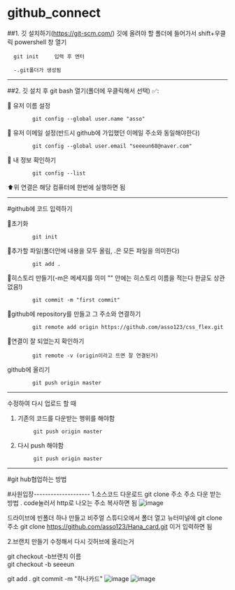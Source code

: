 # github_connect

##1. 깃 설치하기(https://git-scm.com/)
깃에 올려야 할 폴더에 들어가서 shift+우클릭 powershell 창 열기 

      git init     입력 후 엔터
      
      -.git폴더가 생성됨

----------------------------------------------------------------------
##2. 깃 설치 후 git bash 열기(폴더에 우클릭해서 선택) ✅:

 🧔 유저 이름 설정
 
            git config --global user.name "asso"
            
 🧔 유저 이메일 설정(반드시 github에 가입했던 이메일 주소와 동일해야한다)
 
            git config --global user.email "seeeun68@naver.com"
            
🧔 내 정보 확인하기

            git config --list
            

⬆️위 연결은 해당 컴퓨터에 한번에 실행하면 됨

-----------------------------------------------------------------------
#github에 코드 입력하기


🍬초기화

            git init

🍬추가할 파일(폴더안에 내용을 모두 올림, .은 모든 파일을 의미한다)

            git add .


🍬히스토리 만들기(-m은 메세지를 의미 "" 안에는 히스토리 이름을 적는다 한글도 상관없음!)

            git commit -m "first commit"

🍬github에 repository를 만들고 그 주소와 연결하기

            git remote add origin https://github.com/asso123/css_flex.git
            

🍬연결이 잘 되었는지 확인하기

            git remote -v (origin이라고 뜨면 잘 연결된거)

github에 올리기

            git push origin master
            
 ------------------------------------------
수정하여 다시 업로드 할 때
1. 기존의 코드를 다운받는 행위를 해야함
    
            git push origin master
            
2. 다시 push 해야함
 
            git push origin master           
            
--------------------------------------------
#git hub협업하는 방법

#사원입장--------------------
1.소스코드 다운로드
 git clone 주소
주소 다운 받는 방법 .
code눌러서 http로 나오는 주소 복사하면 됨
![image](https://github.com/asso123/github_connect/assets/129017021/3cd13144-d249-4b41-bf3f-493a54ad3d53)

드라이브에 빈폴더 하나 만들고 비주얼 스튜디오에서 폴더 열고 뉴터미널에 
git clone 주소
  git clone https://github.com/asso123/Hana_card.git 이거 입력하면 됨
  
  2.브랜치 만들기
  수정해서 다시 깃허브에 올리는거
  
  git checkout -b브랜치 이름  
 git checkout -b seeeun
 
 git add . 
 git commit -m "하나카드"
 ![image](https://github.com/asso123/github_connect/assets/129017021/bb6e9cd9-df96-4880-a810-937bb2e106be)
![image](https://github.com/asso123/github_connect/assets/129017021/a4ec449d-49f2-4505-9275-e1d9aab985b2)

  
  
            
                 
                  
                  
                  
            
            

